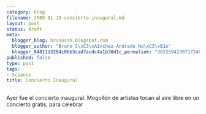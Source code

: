 ```yaml
--- 
category: blog
filename: 2009-01-19-concierto-inaugural.md
layout: post
status: draft
meta: 
  blogger_blog: brunosan.blogspot.com
  blogger_author: "Bruno S\xC3\xA1nchez-Andrade Nu\xC3\xB1o"
  blogger_84811d3284c06b3cad7acdc4a1b30d1c_permalink: "362259423071724812"
published: false
type: post
tags: 
- Science
title: Concierto Inaugural
---
```

Ayer fue el concierto inaugural. Mogollón de artistas tocan al aire libre en un concierto gratis, para celebrar

